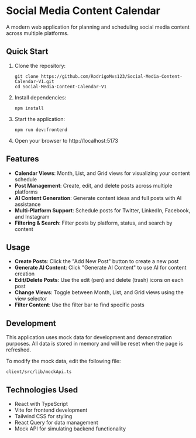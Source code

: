 # Social Media Content Calendar

A modern web application for planning and scheduling social media content across multiple platforms.

## Quick Start

1. Clone the repository:
   ```
   git clone https://github.com/RodrigoMvs123/Social-Media-Content-Calendar-V1.git
   cd Social-Media-Content-Calendar-V1
   ```

2. Install dependencies:
   ```
   npm install
   ```

3. Start the application:
   ```
   npm run dev:frontend
   ```

4. Open your browser to http://localhost:5173

## Features

- **Calendar Views**: Month, List, and Grid views for visualizing your content schedule
- **Post Management**: Create, edit, and delete posts across multiple platforms
- **AI Content Generation**: Generate content ideas and full posts with AI assistance
- **Multi-Platform Support**: Schedule posts for Twitter, LinkedIn, Facebook, and Instagram
- **Filtering & Search**: Filter posts by platform, status, and search by content

## Usage

- **Create Posts**: Click the "Add New Post" button to create a new post
- **Generate AI Content**: Click "Generate AI Content" to use AI for content creation
- **Edit/Delete Posts**: Use the edit (pen) and delete (trash) icons on each post
- **Change Views**: Toggle between Month, List, and Grid views using the view selector
- **Filter Content**: Use the filter bar to find specific posts

## Development

This application uses mock data for development and demonstration purposes. All data is stored in memory and will be reset when the page is refreshed.

To modify the mock data, edit the following file:
```
client/src/lib/mockApi.ts
```

## Technologies Used

- React with TypeScript
- Vite for frontend development
- Tailwind CSS for styling
- React Query for data management
- Mock API for simulating backend functionality